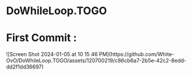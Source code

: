 # DoWhileLoop.TOGO
<h1> First Commit : </h1>
![Screen Shot 2024-01-05 at 10 15 46 PM](https://github.com/White-OvO/DoWhileLoop.TOGO/assets/120700219/c86cb6a7-2b5e-42c2-8edd-dd2f1dd36697)
